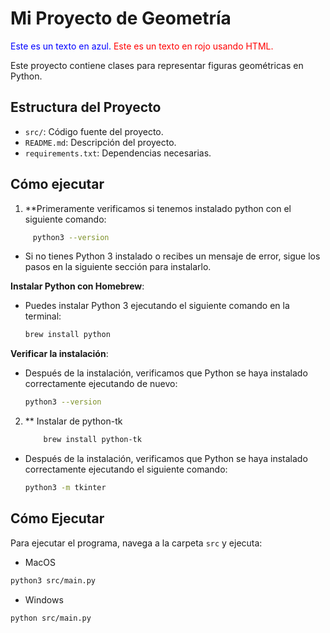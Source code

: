# Mi Proyecto de Geometría
<span style="color:blue">Este es un texto en azul.</span>
<span style="color: red">Este es un texto en rojo usando HTML.</span>


Este proyecto contiene clases para representar figuras geométricas en Python.

## Estructura del Proyecto

- `src/`: Código fuente del proyecto.
- `README.md`: Descripción del proyecto.
- `requirements.txt`: Dependencias necesarias.

## Cómo ejecutar
1. **Primeramente verificamos si tenemos instalado python con el siguiente comando:
```bash
     python3 --version
```
- Si no tienes Python 3 instalado o recibes un mensaje de error, sigue los pasos en la siguiente sección para instalarlo.

**Instalar Python con Homebrew**:
   - Puedes instalar Python 3 ejecutando el siguiente comando en la terminal:
     ```bash
     brew install python
     ```
 **Verificar la instalación**:
   - Después de la instalación, verificamos que Python se haya instalado correctamente ejecutando de nuevo:

     ```bash
     python3 --version
     ```
2. ** Instalar de python-tk

    ```bash
        brew install python-tk
    ```
 - Después de la instalación, verificamos que Python se haya instalado correctamente ejecutando el siguiente comando:

     ```bash
     python3 -m tkinter
     ```





## Cómo Ejecutar

Para ejecutar el programa, navega a la carpeta `src` y ejecuta:

- MacOS

```bash
python3 src/main.py
```
- Windows
```
python src/main.py
```
